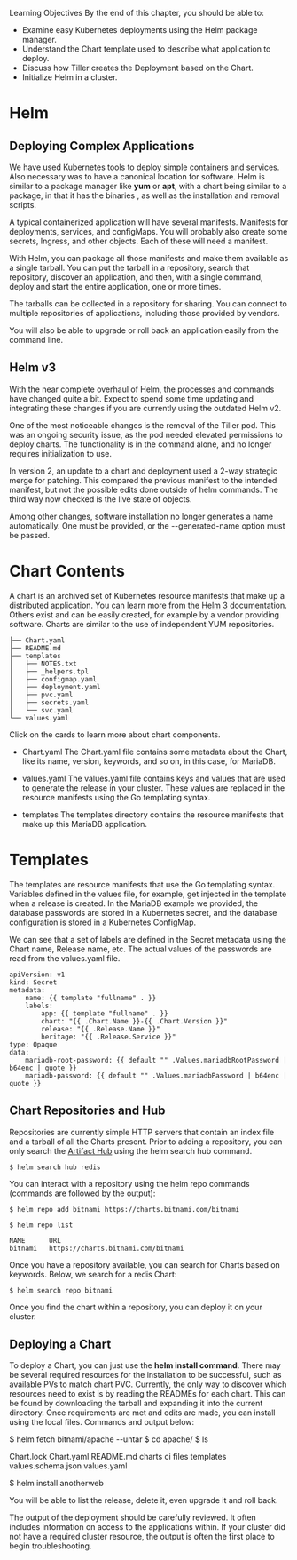 Learning Objectives
By the end of this chapter, you should be able to:

- Examine easy Kubernetes deployments using the Helm package manager.
- Understand the Chart template used to describe what application to deploy.
- Discuss how Tiller creates the Deployment based on the Chart.
- Initialize Helm in a cluster.

# Helm

##  Deploying Complex Applications

We have used Kubernetes tools to deploy simple containers and services. Also necessary was to have a canonical location for software. Helm is similar to a package manager like **yum** or **apt**, with a chart being similar to a package, in that it has the binaries , as well as the installation and removal scripts.

A typical containerized application will have several manifests. Manifests for deployments, services, and configMaps. You will probably also create some secrets, Ingress, and other objects. Each of these will need a manifest.

With Helm, you can package all those manifests and make them available as a single tarball. You can put the tarball in a repository, search that repository, discover an application, and then, with a single command, deploy and start the entire application, one or more times.

The tarballs can be collected in a repository for sharing. You can connect to multiple repositories of applications, including those provided by vendors.

You will also be able to upgrade or roll back an application easily from the command line.

## Helm v3
With the near complete overhaul of Helm, the processes and commands have changed quite a bit. Expect to spend some time updating and integrating these changes if you are currently using the outdated Helm v2.

One of the most noticeable changes is the removal of the Tiller pod. This was an ongoing security issue, as the pod needed elevated permissions to deploy charts. The functionality is in the command alone, and no longer requires initialization to use.

In version 2, an update to a chart and deployment used a 2-way strategic merge for patching. This compared the previous manifest to the intended manifest, but not the possible edits done outside of helm commands. The third way now checked is the live state of objects.

Among other changes, software installation no longer generates a name automatically. One must be provided, or the --generated-name option must be passed.


# Chart Contents
A chart is an archived set of Kubernetes resource manifests that make up a distributed application. You can learn more from the [Helm 3](https://helm.sh/docs/topics/charts/) documentation. Others exist and can be easily created, for example by a vendor providing software. Charts are similar to the use of independent YUM repositories.

```
├── Chart.yaml
├── README.md
├── templates
│   ├── NOTES.txt
│   ├── _helpers.tpl
│   ├── configmap.yaml
│   ├── deployment.yaml
│   ├── pvc.yaml
│   ├── secrets.yaml
│   └── svc.yaml
└── values.yaml
```

Click on the cards to learn more about chart components.

- Chart.yaml
The Chart.yaml file contains some metadata about the Chart, like its name, version, keywords, and so on, in this case, for MariaDB.


- values.yaml
The values.yaml file contains keys and values that are used to generate the release in your cluster. These values are replaced in the resource manifests using the Go templating syntax.


- templates
The templates directory contains the resource manifests that make up this MariaDB application.



# Templates
The templates are resource manifests that use the Go templating syntax. Variables defined in the values file, for example, get injected in the template when a release is created. In the MariaDB example we provided, the database passwords are stored in a Kubernetes secret, and the database configuration is stored in a Kubernetes ConfigMap.

We can see that a set of labels are defined in the Secret metadata using the Chart name, Release name, etc. The actual values of the passwords are read from the values.yaml file.

```
apiVersion: v1
kind: Secret
metadata:
    name: {{ template "fullname" . }}
    labels:
        app: {{ template "fullname" . }}
        chart: "{{ .Chart.Name }}-{{ .Chart.Version }}"
        release: "{{ .Release.Name }}"
        heritage: "{{ .Release.Service }}"
type: Opaque
data:
    mariadb-root-password: {{ default "" .Values.mariadbRootPassword | b64enc | quote }}
    mariadb-password: {{ default "" .Values.mariadbPassword | b64enc | quote }}
```

## Chart Repositories and Hub

Repositories are currently simple HTTP servers that contain an index file and a tarball of all the Charts present. Prior to adding a repository, you can only search the [Artifact Hub](https://artifacthub.io/) using the helm search hub command.

`$ helm search hub redis`

You can interact with a repository using the helm repo commands (commands are followed by the output):

`$ helm repo add bitnami ht‌tps://charts.bitnami.com/bitnami`

`$ helm repo list`

```
NAME      URL
bitnami   ht‌tps://charts.bitnami.com/bitnami
```

Once you have a repository available, you can search for Charts based on keywords. Below, we search for a redis Chart:

`$ helm search repo bitnami`

Once you find the chart within a repository, you can deploy it on your cluster.


## Deploying a Chart

To deploy a Chart, you can just use the **helm install command**. There may be several required resources for the installation to be successful, such as available PVs to match chart PVC. Currently, the only way to discover which resources need to exist is by reading the READMEs for each chart. This can be found by downloading the tarball and expanding it into the current directory. Once requirements are met and edits are made, you can install using the local files. Commands and output below:

$ helm fetch bitnami/apache --untar
$ cd apache/
$ ls

Chart.lock  Chart.yaml  README.md  charts  ci  files  templates  values.schema.json  values.yaml

$ helm install anotherweb

You will be able to list the release, delete it, even upgrade it and roll back.

The output of the deployment should be carefully reviewed. It often includes information on access to the applications within. If your cluster did not have a required cluster resource, the output is often the first place to begin troubleshooting.

